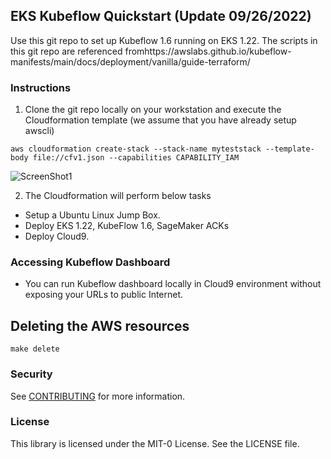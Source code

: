 ## EKS Kubeflow Quickstart (Update 09/26/2022)

Use this git repo to set up Kubeflow 1.6 running on EKS 1.22. The scripts in this git repo are referenced fromhttps://awslabs.github.io/kubeflow-manifests/main/docs/deployment/vanilla/guide-terraform/

### Instructions

1) Clone the git repo locally on your workstation and execute the Cloudformation template (we assume that you have already setup awscli)

```shell
aws cloudformation create-stack --stack-name myteststack --template-body file://cfv1.json --capabilities CAPABILITY_IAM
```

![ScreenShot1](/images/ScreenShot1.png)

2) The Cloudformation will perform below tasks

  * Setup a Ubuntu Linux Jump Box.
  * Deploy EKS 1.22, KubeFlow 1.6, SageMaker ACKs
  * Deploy Cloud9.

### Accessing Kubeflow Dashboard

  * You can run Kubeflow dashboard locally in Cloud9 environment without exposing your URLs to public Internet.  

## Deleting the AWS resources

```shell
make delete
```

### Security

See [CONTRIBUTING](CONTRIBUTING.md#security-issue-notifications) for more information.

### License

This library is licensed under the MIT-0 License. See the LICENSE file.
